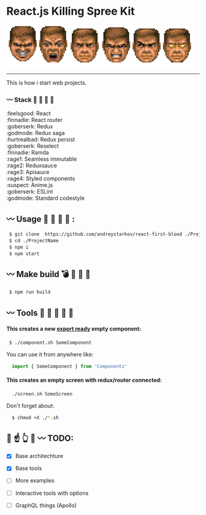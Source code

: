 
# React.js Killing Spree Kit 

![Rampage!](./godmode.png)
___
This is how i start web projects.

### :wavy_dash: Stack :hocho: :baby_chick: :chicken: :two_men_holding_hands:
:feelsgood: React<br />
:finnadie: React router<br />
:goberserk: Redux<br />
:godmode: Redux saga<br />
:hurtrealbad: Redux persist<br />
:goberserk: Reselect<br />
:finnadie: Ramda<br />
:rage1: Seamless immutable<br />
:rage2: Reduxsauce<br />
:rage3: Apisauce<br />
:rage4: Styled components<br />
:suspect: Anime.js<br />
:goberserk: ESLint<br />
:godmode: Standard codestyle

## :wavy_dash: Usage :gun: :bath: :smoking: :hocho: :

```bash
 $ git clone  https://github.com/andreystarkov/react-first-blood ./ProjectName
 $ cd ./ProjectName
 $ npm i
 $ npm start
```

## :wavy_dash: Make build :bomb: :santa: :fork_and_knife: :money_with_wings: 

```bash
 $ npm run build
```

## :wavy_dash: Tools :nose: :electric_plug: :eggplant: :hammer: :cop: 

#### This creates a new [export ready](https://github.com/andreystarkov/create-index-exports) empty component:
```bash
 $ ./component.sh SomeComponent
```
You can use it from anywhere like:
```js
  import { SomeComponent } from 'Components'
```

#### This creates an empty screen with redux/router connected:
```bash
  ./screen.sh SomeScreen
```
Don't forget about:
```bash
  $ chmod +X ./*.sh
```

## :poop: :point_up: :point_up_2: :dash: :wavy_dash: TODO:
- [x] Base architechture
- [x] Base tools
- [ ] More examples
- [ ] Interactive tools with options
- [ ] GraphQL things (Apollo)

